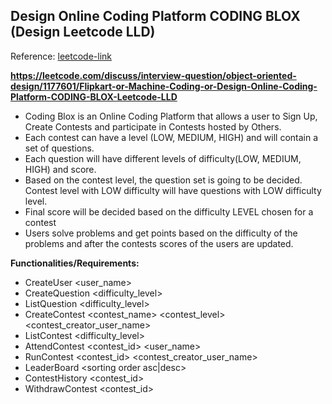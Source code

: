 ## Design Online Coding Platform CODING BLOX (Design Leetcode LLD)

Reference: [leetcode-link](https://leetcode.com/discuss/interview-question/object-oriented-design/1177601/Flipkart-or-Machine-Coding-or-Design-Online-Coding-Platform-CODING-BLOX-Leetcode-LLD)

<b>https://leetcode.com/discuss/interview-question/object-oriented-design/1177601/Flipkart-or-Machine-Coding-or-Design-Online-Coding-Platform-CODING-BLOX-Leetcode-LLD</b>

- Coding Blox is an Online Coding Platform that allows a user to Sign Up, Create Contests and participate in Contests hosted by Others.
- Each contest can have a level (LOW, MEDIUM, HIGH) and will contain a set of questions.
- Each question will have different levels of difficulty(LOW, MEDIUM, HIGH) and score.
- Based on the contest level, the question set is going to be decided. Contest level with LOW difficulty will have questions with LOW difficulty level.
- Final score will be decided based on the difficulty LEVEL chosen for a contest
- Users solve problems and get points based on the difficulty of the problems and after the contests scores of the users are updated.

<b>Functionalities/Requirements:</b>

- CreateUser <user_name>
- CreateQuestion <difficulty_level>
- ListQuestion <difficulty_level>
- CreateContest <contest_name> <contest_level> <contest_creator_user_name>
- ListContest <difficulty_level>
- AttendContest <contest_id> <user_name>
- RunContest <contest_id> <contest_creator_user_name>
- LeaderBoard <sorting order asc|desc>
- ContestHistory <contest_id>
- WithdrawContest <contest_id>
